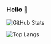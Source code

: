 ### Hello 👋

<!--
**EmmaSmedley87/EmmaSmedley87** is a ✨ _special_ ✨ repository because its `README.md` (this file) appears on your GitHub profile.

Here are some ideas to get you started:

- 🔭 I’m currently working on a 2048 game tutorial using HMTL, CSS & Javascript
- 🌱 I’m currently developing my front end skills using Bootstrap and Typescript
- 👯 I’m open to ideas for collaboration
- 🤔 I’m looking for help with any coding opportunities available
- 📫 How to reach me: 
- 😄 Pronouns: She/her
- ⚡ Fun fact: I am a massive Snoopy fan!
-->

![GitHub Stats](https://github-readme-stats.vercel.app/api?username=EmmaSmedley87&theme=radical)


![Top Langs](https://github-readme-stats.vercel.app/api/top-langs/?username=EmmaSmedley87&theme=radical)
